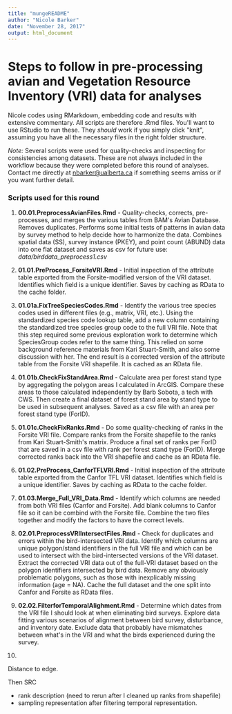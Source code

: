 ```yaml
---
title: "mungeREADME"
author: "Nicole Barker"
date: "November 28, 2017"
output: html_document
---
```


# Steps to follow in pre-processing avian and Vegetation Resource Inventory (VRI) data for analyses

Nicole codes using RMarkdown, embedding code and results with extensive commentary. All scripts are therefore .Rmd files. You'll want to use RStudio to run these. They *should* work if you simply click "knit", assuming you have all the necessary files in the right folder structure.

*Note:* Several scripts were used for quality-checks and inspecting for consistencies among datasets. These are not always included in the workflow because they were completed before this round of analyses. Contact me directly at nbarker@ualberta.ca if something seems amiss or if you want further detail. 

### Scripts used for this round

1. **00.01.PreprocessAvianFiles.Rmd** - Quality-checks, corrects, pre-processes, and merges the various tables from BAM's Avian Database. Removes duplicates. Performs some initial tests of patterns in avian data by survey method to help decide how to harmonize the data. 
Combines spatial data (SS), survey instance (PKEY), and point count (ABUND) data into one flat dataset and saves as csv for future use: _data/birddata_preprocess1.csv_

2. **01.01.PreProcess_ForsiteVRI.Rmd** - Initial inspection of the attribute table exported from the Forsite-modified version of the VRI dataset. Identifies which field is a unique identifier. Saves by caching as RData to the cache folder. 

3. **01.01a.FixTreeSpeciesCodes.Rmd** - Identify the various tree species codes used in different files (e.g., matrix, VRI, etc.). Using the standardized species code lookup table, add a new column containing the standardized tree species group code to the full VRI file. Note that this step required some previous exploration work to determine which SpeciesGroup codes refer to the same thing. This relied on some background reference materials from Kari Stuart-Smith, and also some discussion with her. The end result is a corrected version of the attribute table from the Forsite VRI shapefile. It is cached as an RData file.

4. **01.01b.CheckFixStandArea.Rmd** - Calculate area per forest stand type by aggregating the polygon areas I calculated in ArcGIS. Compare these areas to those calculated independently by Barb Sobota, a tech with CWS. Then create a final dataset of forest stand area by stand type to be used in subsequent analyses. Saved as a csv file with an area per forest stand type (ForID). 

5. **01.01c.CheckFixRanks.Rmd** - Do some quality-checking of ranks in the Forsite VRI file. Compare ranks from the Forsite shapefile to the ranks from Kari Stuart-Smith's matrix. Produce a final set of ranks per ForID that are saved in a csv file with rank per forest stand type (ForID). Merge corrected ranks back into the VRI shapefile and cache as an RData file. 

6. **01.02.PreProcess_CanforTFLVRI.Rmd** - Initial inspection of the attribute table exported from the Canfor TFL VRI dataset. Identifies which field is a unique identifier. Saves by caching as RData to the cache folder. 

7. **01.03.Merge_Full_VRI_Data.Rmd** - Identify which columns are needed from both VRI files (Canfor and Forsite). Add blank columns to Canfor file so it can be combind with the Forsite file. Combine the two files together and modify the factors to have the correct levels. 

8. **02.01.PreprocessVRIIntersectFiles.Rmd** - Check for duplicates and errors within the bird-intersected VRI data. Identify which columns are unique polygon/stand identifiers in the full VRI file and which can be used to intersect with the bird-intersected versions of the VRI dataset. Extract the corrected VRI data out of the full-VRI dataset based on the polygon identifiers intersected by bird data. Remove any obviously problematic polygons, such as those with inexplicably missing information (age = NA). Cache the full dataset and the one split into Canfor and Forsite as RData files. 

9. **02.02.FilterforTemporalAlighment.Rmd** - Determine which dates from the VRI file I should look at when eliminating bird surveys. Explore data fitting various scenarios of alignment between bird survey, disturbance, and inventory date. Exclude data that probably have mismatches between what's in the VRI and what the birds experienced during the survey. 

10. 

Distance to edge. 


Then SRC 
* rank description (need to rerun after I cleaned up ranks  from shapefile)
* sampling representation after filtering temporal representation. 





